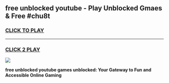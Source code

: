 
## free unblocked youtube - Play Unblocked Gmaes & Free #chu8t
<h3>
<a href="https://news.freeplayer.one?title=free_unblocked_youtube&ref=03M">CLICK TO PLAY</a></h3>
<hr>

<h3>
<a href="https://news.freeplayer.one?title=free_unblocked_youtube&ref=03M">CLICK 2 PLAY</a>
  
</h3>

<a href="https://news.freeplayer.one?title=free_unblocked_youtube&ref=03M"><img src="https://clearcache.store/games.png"></a>


**free unblocked youtube games unblocked: Your Gateway to Fun and Accessible Online Gaming**
